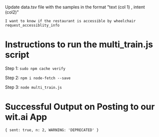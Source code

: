 Update data.tsv file with the samples in the format "text (col 1) , intent (col2)"

`I want to know if the restaurant is accessible by wheelchair     request_accessiblity_info`

# Instructions to run the multi_train.js script

Step 1: `sudo npm cache verify`

Step 2: `npm i node-fetch --save`

Step 3: `node multi_train.js `

# Successful Output on Posting to our wit.ai App

`{ sent: true, n: 2, WARNING: 'DEPRECATED' }`
